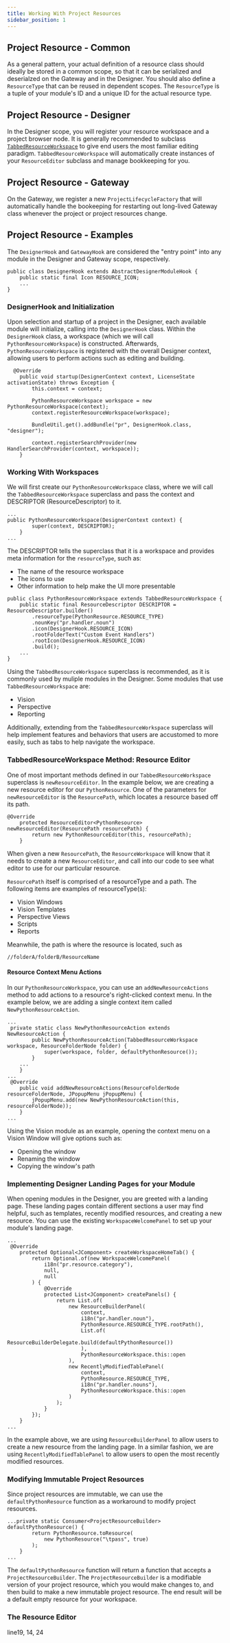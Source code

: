 ```yaml
---
title: Working With Project Resources
sidebar_position: 1
---
```


## Project Resource - Common
As a general pattern, your actual definition of a resource class should ideally be stored in a common scope, so that it can be serialized and deserialzed on the Gateway and in the Designer. You should also define a `ResourceType` that can be reused in dependent scopes. The `ResourceType` is a tuple of your module's ID and a unique ID for the actual resource type.

## Project Resource - Designer
In the Designer scope, you will register your resource workspace and a project browser node. It is generally recommended to subclass [`TabbedResourceWorkspace`](/docs/programming-for-the-designer/building-a-workspace.md#tabbed-resource-workspace) to give end users the most familiar editing paradigm. `TabbedResourceWorkspace` will automatically create instances of your `ResourceEditor` subclass and manage bookkeeping for you.

## Project Resource - Gateway
On the Gateway, we register a new `ProjectLifecycleFactory` that will automatically handle the bookeeping for restarting out long-lived Gateway class whenever the project or project resources change.

## Project Resource - Examples
The `DesignerHook` and `GatewayHook` are considered the "entry point" into any module in the Designer and Gateway scope, respectively.

```
public class DesignerHook extends AbstractDesignerModuleHook {
    public static final Icon RESOURCE_ICON;
    ...
}
```

### DesignerHook and Initialization
Upon selection and startup of a project in the Designer, each available module will initialize, calling into the `DesignerHook` class. Within the `DesignerHook` class, a workspace (which we will call `PythonResourceWorkspace`) is constructed. Afterwards, `PythonResourceWorkspace` is registered with the overall Designer context, allowing users to perform actions such as editing and building.

```
  @Override
    public void startup(DesignerContext context, LicenseState activationState) throws Exception {
        this.context = context;

        PythonResourceWorkspace workspace = new PythonResourceWorkspace(context);
        context.registerResourceWorkspace(workspace);

        BundleUtil.get().addBundle("pr", DesignerHook.class, "designer");

        context.registerSearchProvider(new HandlerSearchProvider(context, workspace));
    }
```

### Working With Workspaces
We will first create our `PythonResourceWorkspace` class, where we will call the `TabbedResourceWorkspace` superclass and pass the context and DESCRIPTOR (ResourceDescriptor) to it.

```
...
public PythonResourceWorkspace(DesignerContext context) {
        super(context, DESCRIPTOR);
    }
...
```

The DESCRIPTOR tells the superclass that it is a workspace and provides meta information for the `resourceType`, such as:
- The name of the resource workspace
- The icons to use
- Other information to help make the UI more presentable

```
public class PythonResourceWorkspace extends TabbedResourceWorkspace {
    public static final ResourceDescriptor DESCRIPTOR = ResourceDescriptor.builder()
        .resourceType(PythonResource.RESOURCE_TYPE)
        .nounKey("pr.handler.noun")
        .icon(DesignerHook.RESOURCE_ICON)
        .rootFolderText("Custom Event Handlers")
        .rootIcon(DesignerHook.RESOURCE_ICON)
        .build();
    ...
}
```

Using the `TabbedResourceWorkspace` superclass is recommended, as it is commonly used by muliple modules in the Designer. Some modules that use `TabbedResourceWorkspace` are:
- Vision
- Perspective
- Reporting

Additionally, extending from the `TabbedResourceWorkspace` superclass will help implement features and behaviors that users are accustomed to more easily, such as tabs to help navigate the workspace.

### TabbedResourceWorkspace Method: Resource Editor
One of most important methods defined in our `TabbedResourceWorkspace` superclass is `newResourceEditor`. In the example below, we are creating a new resource editor for our `PythonResource`. One of the parameters for `newResourceEditor` is the `ResourcePath`, which locates a resource based off its path.

```
@Override
    protected ResourceEditor<PythonResource> newResourceEditor(ResourcePath resourcePath) {
        return new PythonResourceEditor(this, resourcePath);
    }
```

When given a new `ResourcePath`, the `ResourceWorkspace` will know that it needs to create a new `ResourceEditor`, and call into our code to see what editor to use for our particular resource.

`ResourcePath` itself is comprised of a resourceType and a path. The following items are examples of resourceType(s):
- Vision Windows
- Vision Templates
- Perspective Views
- Scripts
- Reports

Meanwhile, the path is where the resource is located, such as
```
//folderA/folderB/ResourceName
```

#### Resource Context Menu Actions
In our `PythonResourceWorkspace`, you can use an `addNewResourceActions` method to add actions to a resource's right-clicked context menu. In the example below, we are adding a single context item called `NewPythonResourceAction`.

```
...
 private static class NewPythonResourceAction extends NewResourceAction {
        public NewPythonResourceAction(TabbedResourceWorkspace workspace, ResourceFolderNode folder) {
            super(workspace, folder, defaultPythonResource());
        }
    ...
    }
...
 @Override
    public void addNewResourceActions(ResourceFolderNode resourceFolderNode, JPopupMenu jPopupMenu) {
        jPopupMenu.add(new NewPythonResourceAction(this, resourceFolderNode));
    }
...
```

Using the Vision module as an example, opening the context menu on a Vision Window will give options such as:
- Opening the window
- Renaming the window
- Copying the window's path

### Implementing Designer Landing Pages for your Module
When opening modules in the Designer, you are greeted with a landing page. These landing pages contain different sections a user may find helpful, such as templates, recently modified resources, and creating a new resource. You can use the existing `WorkspaceWelcomePanel` to set up your module's landing page.

```
...
 @Override
    protected Optional<JComponent> createWorkspaceHomeTab() {
        return Optional.of(new WorkspaceWelcomePanel(
            i18n("pr.resource.category"),
            null,
            null
        ) {
            @Override
            protected List<JComponent> createPanels() {
                return List.of(
                    new ResourceBuilderPanel(
                        context,
                        i18n("pr.handler.noun"),
                        PythonResource.RESOURCE_TYPE.rootPath(),
                        List.of(
                            ResourceBuilderDelegate.build(defaultPythonResource())
                        ),
                        PythonResourceWorkspace.this::open
                    ),
                    new RecentlyModifiedTablePanel(
                        context,
                        PythonResource.RESOURCE_TYPE,
                        i18n("pr.handler.nouns"),
                        PythonResourceWorkspace.this::open
                    )
                );
            }
        });
    }
...
```

In the example above, we are using `ResourceBuilderPanel` to allow users to create a new resource from the landing page. In a similar fashion, we are using `RecentlyModifiedTablePanel` to allow users to open the most recently modified resources.

###  Modifying Immutable Project Resources
Since project resources are immutable, we can use the `defaultPythonResource` function as a workaround to modify project resources.

```
...private static Consumer<ProjectResourceBuilder> defaultPythonResource() {
        return PythonResource.toResource(
            new PythonResource("\tpass", true)
        );
    }
...
```

The `defaultPythonResource` function will return a function that accepts a `ProjectResourceBuilder`. The `ProjectResourceBuilder` is a modifiable version of your project resource, which you would make changes to, and then build to make a new immutable project resource. The end result will be a default empty resource for your workspace.

### The Resource Editor
line19, 14, 24
